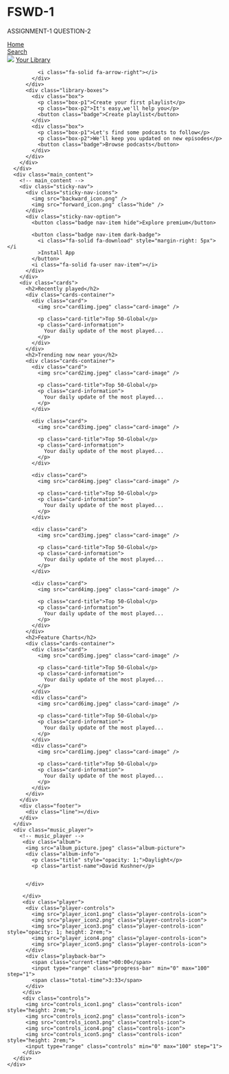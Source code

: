 # FSWD-1
ASSIGNMENT-1 QUESTION-2

<!DOCTYPE html>
<html lang="en">
  <head>
    <meta charset="UTF-8" />
    <meta name="viewport" content="width=device-width, initial-scale=1.0" />
    <title>Spotify - Web Player: Music for everyone</title>
    <link rel="stylesheet" href="SPOTIFY CLONE.CSS" />
    <link
      rel="stylesheet"
      href="https://cdnjs.cloudflare.com/ajax/libs/font-awesome/6.7.2/css/all.min.css"
      integrity="sha512-Evv84Mr4kqVGRNSgIGL/F/aIDqQb7xQ2vcrdIwxfjThSH8CSR7PBEakCr51Ck+w+/U6swU2Im1vVX0SVk9ABhg=="
      crossorigin="anonymous"
      referrerpolicy="no-referrer"
    />
    <link rel="icon" href="logo.png" />
    <link rel="preconnect" href="https://fonts.googleapis.com" />
    <link rel="preconnect" href="https://fonts.gstatic.com" crossorigin />
    <link
      href="https://fonts.googleapis.com/css2?family=Montserrat:ital,wght@0,100..900;1,100..900&display=swap"
      rel="stylesheet"
    />
  </head>

  <body>
    <div class="main">
      <div class="sidebar">
        <div class="nav">
          <div class="nav-option" style="opacity: 1">
            <i class="fa-solid fa-house"></i>
            <a href="#">Home</a>
          </div>
          <div class="nav-option">
            <i class="fa-solid fa-magnifying-glass"></i>
            <a href="#">Search</a>
          </div>
        </div>
        <div class="library">
          <div class="options">
            <div class="library-option nav-option">
              <img src="library_icon.png" />
              <a href="#">Your Library</a>
            </div>
            <div class="icons">
              <i class="fa-solid fa-plus"></i>

              <i class="fa-solid fa-arrow-right"></i>
            </div>
          </div>
          <div class="library-boxes">
            <div class="box">
              <p class="box-p1">Create your first playlist</p>
              <p class="box-p2">It's easy,we'll help you</p>
              <button class="badge">Create playlist</button>
            </div>
            <div class="box">
              <p class="box-p1">Let's find some podcasts to follow</p>
              <p class="box-p2">We'll keep you updated on new episodes</p>
              <button class="badge">Browse podcasts</button>
            </div>
          </div>
        </div>
      </div>
      <div class="main_content">
        <!-- main_content -->
        <div class="sticky-nav">
          <div class="sticky-nav-icons">
            <img src="backward_icon.png" />
            <img src="forward_icon.png" class="hide" />
          </div>
          <div class="sticky-nav-option">
            <button class="badge nav-item hide">Explore premium</button>

            <button class="badge nav-item dark-badge">
              <i class="fa-solid fa-download" style="margin-right: 5px"></i
              >Install App
            </button>
            <i class="fa-solid fa-user nav-item"></i>
          </div>
        </div>
        <div class="cards">
          <h2>Recently played</h2>
          <div class="cards-container">
            <div class="card">
              <img src="card1img.jpeg" class="card-image" />

              <p class="card-title">Top 50-Global</p>
              <p class="card-information">
                Your daily update of the most played...
              </p>
            </div>
          </div>
          <h2>Trending now near you</h2>
          <div class="cards-container">
            <div class="card">
              <img src="card2img.jpeg" class="card-image" />

              <p class="card-title">Top 50-Global</p>
              <p class="card-information">
                Your daily update of the most played...
              </p>
            </div>

            <div class="card">
              <img src="card3img.jpeg" class="card-image" />

              <p class="card-title">Top 50-Global</p>
              <p class="card-information">
                Your daily update of the most played...
              </p>
            </div>

            <div class="card">
              <img src="card4img.jpeg" class="card-image" />

              <p class="card-title">Top 50-Global</p>
              <p class="card-information">
                Your daily update of the most played...
              </p>
            </div>

            <div class="card">
              <img src="card3img.jpeg" class="card-image" />

              <p class="card-title">Top 50-Global</p>
              <p class="card-information">
                Your daily update of the most played...
              </p>
            </div>

            <div class="card">
              <img src="card4img.jpeg" class="card-image" />

              <p class="card-title">Top 50-Global</p>
              <p class="card-information">
                Your daily update of the most played...
              </p>
            </div>
          </div>
          <h2>Feature Charts</h2>
          <div class="cards-container">
            <div class="card">
              <img src="card5img.jpeg" class="card-image" />

              <p class="card-title">Top 50-Global</p>
              <p class="card-information">
                Your daily update of the most played...
              </p>
            </div>
            <div class="card">
              <img src="card6img.jpeg" class="card-image" />

              <p class="card-title">Top 50-Global</p>
              <p class="card-information">
                Your daily update of the most played...
              </p>
            </div>
            <div class="card">
              <img src="card1img.jpeg" class="card-image" />

              <p class="card-title">Top 50-Global</p>
              <p class="card-information">
                Your daily update of the most played...
              </p>
            </div>
          </div>
        </div>
        <div class="footer">
          <div class="line"></div>
        </div>
      </div>
      <div class="music_player">
        <!-- music_player -->
         <div class="album">
          <img src="album_picture.jpeg" class="album-picture">
          <div class="album-info">
            <p class="title" style="opacity: 1;">Daylight</p>
            <p class="artist-name">David Kushner</p>


          </div>

         </div>
         <div class="player">
          <div class="player-controls">
            <img src="player_icon1.png" class="player-controls-icon">
            <img src="player_icon2.png" class="player-controls-icon">
            <img src="player_icon3.png" class="player-controls-icon" style="opacity: 1; height: 2rem;">
            <img src="player_icon4.png" class="player-controls-icon">
            <img src="player_icon5.png" class="player-controls-icon">
          </div>
          <div class="playback-bar">
            <span class="current-time">00:00</span>
            <input type="range" class="progress-bar" min="0" max="100" step="1">
            <span class="total-time">3:33</span>
          </div>
         </div>
         <div class="controls">
          <img src="controls_icon1.png" class="controls-icon" style="height: 2rem;">
          <img src="controls_icon2.png" class="controls-icon">
          <img src="controls_icon3.png" class="controls-icon">
          <img src="controls_icon4.png" class="controls-icon">
          <img src="controls_icon5.png" class="controls-icon" style="height: 2rem;">
          <input type="range" class="controls" min="0" max="100" step="1">
         </div>
      </div>
    </div>
  </body>
</html>
